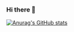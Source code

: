### Hi there 👋

[![Anurag's GitHub stats](https://github-readme-stats.vercel.app/api?username=snow-sam&include_all_commmits=true&count_private=true&show_icons=true&theme=dark)](https://github.com/anuraghazra/github-readme-stats)
